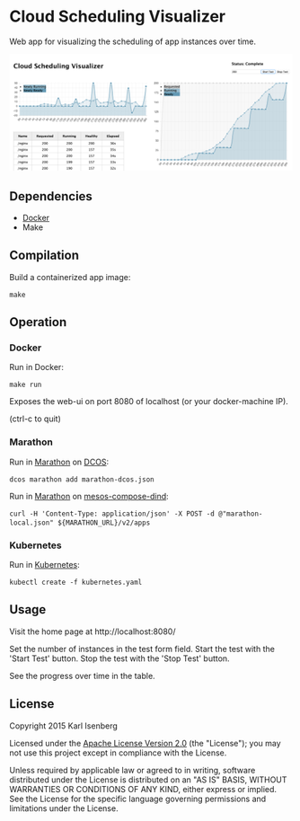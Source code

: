 # Cloud Scheduling Visualizer

Web app for visualizing the scheduling of app instances over time.

![200 nginx instances on 2 nodes](./docs/csv-200x2.png)


## Dependencies

- [Docker](https://docs.docker.com/installation/)
- Make


## Compilation

Build a containerized app image:

```
make
```


## Operation

### Docker

Run in Docker:

```
make run
```

Exposes the web-ui on port 8080 of localhost (or your docker-machine IP).

(ctrl-c to quit)


### Marathon

Run in [Marathon](https://mesosphere.github.io/marathon/) on [DCOS](https://mesosphere.com/product/):

```
dcos marathon add marathon-dcos.json
```

Run in [Marathon](https://mesosphere.github.io/marathon/) on [mesos-compose-dind](https://github.com/karlkfi/mesos-compose-dind):

```
curl -H 'Content-Type: application/json' -X POST -d @"marathon-local.json" ${MARATHON_URL}/v2/apps
```

### Kubernetes

Run in [Kubernetes](http://kubernetes.io/):

```
kubectl create -f kubernetes.yaml
```


## Usage

Visit the home page at http://localhost:8080/

Set the number of instances in the test form field.
Start the test with the 'Start Test' button.
Stop the test with the 'Stop Test' button.

See the progress over time in the table.


## License

   Copyright 2015 Karl Isenberg

   Licensed under the [Apache License Version 2.0](LICENSE) (the "License");
   you may not use this project except in compliance with the License.

   Unless required by applicable law or agreed to in writing, software
   distributed under the License is distributed on an "AS IS" BASIS,
   WITHOUT WARRANTIES OR CONDITIONS OF ANY KIND, either express or implied.
   See the License for the specific language governing permissions and
   limitations under the License.
